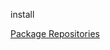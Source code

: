 install

[Package Repositories](https://www.elastic.co/guide/en/logstash/current/package-repositories.html)